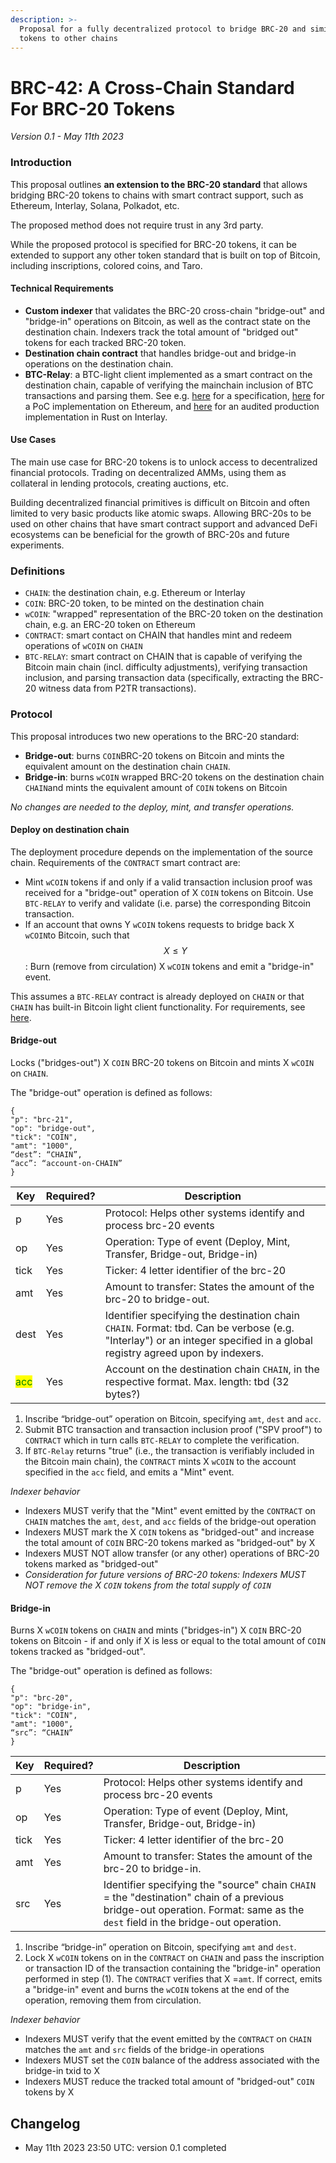 ```yaml
---
description: >-
  Proposal for a fully decentralized protocol to bridge BRC-20 and similar
  tokens to other chains
---
```


# BRC-42: A Cross-Chain Standard For BRC-20 Tokens

_Version 0.1 - May 11th 2023_

### Introduction

This proposal outlines **an extension to the BRC-20 standard** that allows bridging BRC-20 tokens to chains with smart contract support, such as Ethereum, Interlay, Solana, Polkadot, etc.&#x20;

The proposed method does not require trust in any 3rd party.&#x20;

While the proposed protocol is specified for BRC-20 tokens, it can be extended to support any other token standard that is built on top of Bitcoin, including inscriptions, colored coins, and Taro.&#x20;

#### **Technical Requirements**

* **Custom indexer** that validates the BRC-20 cross-chain "bridge-out" and "bridge-in" operations on Bitcoin, as well as the contract state on the destination chain. Indexers track the total amount of "bridged out" tokens for each tracked BRC-20 token.&#x20;
* **Destination chain contract** that handles bridge-out and bridge-in operations on the destination chain.&#x20;
* **BTC-Relay**: a BTC-light client implemented as a smart contract on the destination chain, capable of verifying the mainchain inclusion of BTC transactions and parsing them. See e.g. [here](https://spec.interlay.io/spec/btc-relay/index.html) for a specification,  [here](https://github.com/interlay/btc-relay-solidity) for a PoC implementation on Ethereum, and [here](https://github.com/interlay/interbtc/tree/master/crates/btc-relay) for an audited production implementation in Rust on Interlay. &#x20;

#### Use Cases

The main use case for BRC-20 tokens is to unlock access to decentralized financial protocols. Trading on decentralized AMMs, using them as collateral in lending protocols, creating auctions, etc. &#x20;

Building decentralized financial primitives is difficult on Bitcoin and often limited to very basic products like atomic swaps. Allowing BRC-20s to be used on other chains that have smart contract support and advanced DeFi ecosystems can be beneficial for the growth of BRC-20s and future experiments.&#x20;

### Definitions

* `CHAIN`: the destination chain, e.g. Ethereum or Interlay
* `COIN`: BRC-20 token, to be minted on the destination chain
* `wCOIN`: "wrapped" representation of the BRC-20 token on the destination chain,  e.g. an ERC-20 token on Ethereum
* `CONTRACT`: smart contact on CHAIN that handles mint and redeem operations of `wCOIN` on `CHAIN`
* `BTC-RELAY`: smart contract on CHAIN that is capable of verifying the Bitcoin main chain (incl. difficulty adjustments), verifying transaction inclusion, and parsing transaction data (specifically, extracting the BRC-20 witness data from P2TR transactions).

### Protocol

This proposal introduces two new operations to the BRC-20 standard:&#x20;

* **Bridge-out**: burns `COIN`BRC-20 tokens on Bitcoin and mints the equivalent amount on the destination chain `CHAIN`.&#x20;
* **Bridge-in**: burns `wCOIN` wrapped BRC-20 tokens on the destination chain `CHAIN`and mints the equivalent amount of `COIN` tokens on Bitcoin

_No changes are needed to the deploy, mint, and transfer operations._&#x20;

#### **Deploy on** destination **chain**

The deployment procedure depends on the implementation of the source chain. Requirements of the `CONTRACT` smart contract are:&#x20;

* Mint `wCOIN` tokens if and only if a valid transaction inclusion proof was received for a "bridge-out" operation of X `COIN` tokens on Bitcoin. Use `BTC-RELAY` to verify and validate (i.e. parse) the corresponding Bitcoin transaction.&#x20;
* If an account that owns Y `wCOIN` tokens requests to bridge back X `wCOIN`to Bitcoin, such that $$X \leq Y$$: Burn (remove from circulation) X `wCOIN` tokens and emit a "bridge-in" event.&#x20;

This assumes a `BTC-RELAY` contract is already deployed on `CHAIN` or that `CHAIN` has built-in Bitcoin light client functionality. For requirements, see [here](https://spec.interlay.io/).&#x20;

#### **Bridge-out**

Locks ("bridges-out") X `COIN` BRC-20 tokens on Bitcoin and mints X `wCOIN` on `CHAIN`.

The "bridge-out" operation is defined as follows:

```
{ 
"p": "brc-21", 
"op": "bridge-out", 
"tick": "COIN", 
"amt": "1000",
“dest”: “CHAIN”,
“acc”: “account-on-CHAIN” 
}
```

| Key                                   | Required? | Description                                                                                                                                                                |
| ------------------------------------- | --------- | -------------------------------------------------------------------------------------------------------------------------------------------------------------------------- |
| p                                     | Yes       | Protocol: Helps other systems identify and process brc-20 events                                                                                                           |
| op                                    | Yes       | Operation: Type of event (Deploy, Mint, Transfer, Bridge-out, Bridge-in)                                                                                                   |
| tick                                  | Yes       | Ticker: 4 letter identifier of the brc-20                                                                                                                                  |
| amt                                   | Yes       | Amount to transfer: States the amount of the brc-20 to bridge-out.                                                                                                         |
| dest                                  | Yes       | Identifier specifying the destination chain `CHAIN`. Format: tbd. Can be verbose (e.g. "Interlay") or an integer specified in a global registry agreed upon by indexers.   |
| <mark style="color:green;">acc</mark> | Yes       | Account on the destination chain `CHAIN`, in the respective format. Max. length: tbd (32 bytes?)                                                                           |



1. Inscribe “bridge-out” operation on Bitcoin, specifying `amt`, `dest` and `acc`.
2. Submit BTC transaction and transaction inclusion proof ("SPV proof") to `CONTRACT` which in turn calls `BTC-RELAY` to complete the verification.
3. If `BTC-Relay` returns "true" (i.e., the transaction is verifiably included in the Bitcoin main chain), the `CONTRACT` mints X `wCOIN` to the account specified in the `acc` field, and emits a "Mint" event.&#x20;

_Indexer behavior_

* Indexers MUST verify that the "Mint" event emitted by the `CONTRACT` on `CHAIN` matches the `amt`, `dest`, and `acc` fields of the bridge-out operation
* Indexers MUST mark the X `COIN` tokens as "bridged-out" and increase the total amount of  `COIN` BRC-20 tokens marked as "bridged-out" by X
* Indexers MUST NOT allow transfer (or any other) operations of BRC-20 tokens marked as "bridged-out"
* _Consideration for future versions of BRC-20 tokens: Indexers MUST NOT remove the X `COIN` tokens from the total supply of `COIN`_

#### **Bridge-in**

Burns X `wCOIN` tokens on `CHAIN` and mints ("bridges-in") X `COIN` BRC-20 tokens on Bitcoin - if and only if X is less or equal to the total amount of `COIN` tokens tracked as "bridged-out".&#x20;

The "bridge-out" operation is defined as follows:

```
{ 
"p": "brc-20", 
"op": "bridge-in", 
"tick": "COIN", 
"amt": "1000",
“src”: “CHAIN”
}
```

| Key  | Required? | Description                                                                                                                                                                  |
| ---- | --------- | ---------------------------------------------------------------------------------------------------------------------------------------------------------------------------- |
| p    | Yes       | Protocol: Helps other systems identify and process brc-20 events                                                                                                             |
| op   | Yes       | Operation: Type of event (Deploy, Mint, Transfer, Bridge-out, Bridge-in)                                                                                                     |
| tick | Yes       | Ticker: 4 letter identifier of the brc-20                                                                                                                                    |
| amt  | Yes       | Amount to transfer: States the amount of the brc-20 to bridge-in.                                                                                                            |
| src  | Yes       | Identifier specifying the "source" chain `CHAIN` = the "destination" chain of a previous bridge-out operation. Format: same as the `dest` field in the bridge-out operation. |



1. Inscribe “bridge-in” operation on Bitcoin, specifying `amt` and `dest`.
2. Lock X `wCOIN` tokens on in the `CONTRACT` on `CHAIN` and pass the inscription or transaction ID of the transaction containing the "bridge-in" operation performed in step (1). The `CONTRACT` verifies that X =`amt`. If correct, emits a "bridge-in" event and burns the `wCOIN` tokens at the end of the operation, removing them from circulation.

_Indexer behavior_

* Indexers MUST verify that the event emitted by the `CONTRACT` on `CHAIN` matches the `amt` and `src` fields of the bridge-in operations
* Indexers MUST set the `COIN` balance of the address associated with the bridge-in txid to X
* Indexers MUST reduce the tracked total amount of "bridged-out" `COIN` tokens by X

## Changelog

* May 11th 2023 23:50 UTC: version 0.1 completed
